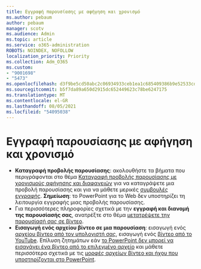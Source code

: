 ```yaml
---
title: Εγγραφή παρουσίασης με αφήγηση και χρονισμό
ms.author: pebaum
author: pebaum
manager: scotv
ms.audience: Admin
ms.topic: article
ms.service: o365-administration
ROBOTS: NOINDEX, NOFOLLOW
localization_priority: Priority
ms.collection: Adm_O365
ms.custom:
- "9001698"
- "5473"
ms.openlocfilehash: d3f9be5cd50abc2c06934933ceb1ea1c685409386b9e52533cde3d55a4042e37
ms.sourcegitcommit: b5f7da89a650d2915dc652449623c78be6247175
ms.translationtype: MT
ms.contentlocale: el-GR
ms.lasthandoff: 08/05/2021
ms.locfileid: "54095038"
---
```

# <a name="record-a-presentation-with-narration-and-timing"></a>Εγγραφή παρουσίασης με αφήγηση και χρονισμό

- **Καταγραφή προβολής παρουσίασης**: ακολουθήστε τα βήματα που περιγράφονται στο θέμα [Καταγραφή προβολής παρουσίασης με χρονισμούς αφήγησης και διαφανειών](https://support.office.com/article/Record-a-slide-show-with-narration-and-slide-timings-0B9502C6-5F6C-40AE-B1E7-E47D8741161C) για να καταγράψετε μια προβολή παρουσίασης και για να μάθετε μερικές [συμβουλές εγγραφής](https://support.office.com/article/Record-a-slide-show-with-narration-and-slide-timings-0B9502C6-5F6C-40AE-B1E7-E47D8741161C#OfficeVersion=Web).
**Σημείωση**: το PowerPoint για το Web δεν υποστηρίζει τη λειτουργία εγγραφής μιας προβολής παρουσίασης. 
- Για περισσότερες πληροφορίες σχετικά με την **εγγραφή και διανομή της παρουσίασής σας**, ανατρέξτε στο θέμα [μετατρέψετε την παρουσίασή σας σε βίντεο](https://support.office.com/article/Turn-your-presentation-into-a-video-C140551F-CB37-4818-B5D4-3E30815C3E83).
- **Εισαγωγή ενός αρχείου βίντεο σε μια παρουσίαση**: εισαγωγή ενός [αρχείου βίντεο από τον υπολογιστή σας](https://support.office.com/article/insert-and-play-a-video-file-from-your-computer-f3fcbd3e-5f86-4320-8aea-31bff480ed02), εισαγωγή ενός [βίντεο από το YouTube](https://support.office.com/article/Insert-a-video-from-YouTube-or-another-site-8340ec69-4cee-4fe1-ab96-4849154bc6db).  Επίλυση ζητημάτων εάν [το PowerPoint δεν μπορεί να εισαγάγει ένα βίντεο από το επιλεγμένο αρχείο](https://support.office.com/article/PowerPoint-cannot-insert-a-video-from-the-selected-file-acd46430-9e0c-4dca-9484-19cf0afdde7c) και μάθετε περισσότερα σχετικά με τις [μορφές αρχείων βίντεο και ήχου που υποστηρίζονται στο PowerPoint](https://support.office.com/article/video-and-audio-file-formats-supported-in-powerpoint-d8b12450-26db-4c7b-a5c1-593d3418fb59).
